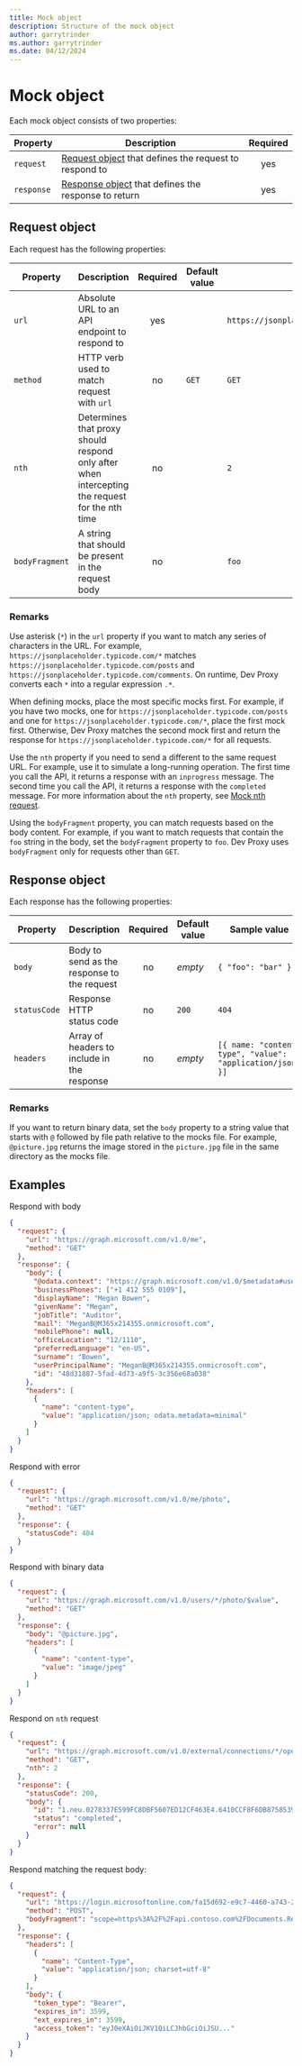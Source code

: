 ```yaml
---
title: Mock object
description: Structure of the mock object
author: garrytrinder
ms.author: garrytrinder
ms.date: 04/12/2024
---
```


# Mock object

Each mock object consists of two properties:

| Property  | Description | Required |
| --------- | ----------- | :------: |
| `request` | [Request object](#request-object) that defines the request to respond to | yes |
| `response` | [Response object](#response-object) that defines the response to return | yes |

## Request object

Each request has the following properties:

| Property | Description | Required | Default value | Sample value |
| -------- | ----------- | :------: | ------------- | ------------ |
| `url` | Absolute URL to an API endpoint to respond to | yes | | `https://jsonplaceholder.typicode.com/posts` |
| `method` | HTTP verb used to match request with `url` | no | `GET` | `GET` |
| `nth` | Determines that proxy should respond only after when intercepting the request for the nth time | no | | `2` |
| `bodyFragment` | A string that should be present in the request body | no | | `foo` |

### Remarks

Use asterisk (`*`) in the `url` property if you want to match any series of characters in the URL. For example, `https://jsonplaceholder.typicode.com/*` matches `https://jsonplaceholder.typicode.com/posts` and `https://jsonplaceholder.typicode.com/comments`. On runtime, Dev Proxy converts each `*` into a regular expression `.*`.

When defining mocks, place the most specific mocks first. For example, if you have two mocks, one for `https://jsonplaceholder.typicode.com/posts` and one for `https://jsonplaceholder.typicode.com/*`, place the first mock first. Otherwise, Dev Proxy matches the second mock first and return the response for `https://jsonplaceholder.typicode.com/*` for all requests.

Use the `nth` property if you need to send a different to the same request URL. For example, use it to simulate a long-running operation. The first time you call the API, it returns a response with an `inprogress` message. The second time you call the API, it returns a response with the `completed` message. For more information about the `nth` property, see [Mock nth request](../how-to/mock-nth-request.md).

Using the `bodyFragment` property, you can match requests based on the body content. For example, if you want to match requests that contain the `foo` string in the body, set the `bodyFragment` property to `foo`. Dev Proxy uses `bodyFragment` only for requests other than `GET`.

## Response object

Each response has the following properties:

| Property | Description | Required | Default value | Sample value |
| -------- | ------------| :------: | ------------- | ------------ |
| `body` | Body to send as the response to the request | no | _empty_ | `{ "foo": "bar" }` |
| `statusCode` | Response HTTP status code | no | `200` | `404` |
| `headers` | Array of headers to include in the response | no | _empty_ | `[{ name: "content-type", "value": "application/json" }]` |

### Remarks

If you want to return binary data, set the `body` property to a string value that starts with `@` followed by file path relative to the mocks file. For example, `@picture.jpg` returns the image stored in the `picture.jpg` file in the same directory as the mocks file.

## Examples

Respond with body

```json
{
  "request": {
    "url": "https://graph.microsoft.com/v1.0/me",
    "method": "GET"
  },
  "response": {
    "body": {
      "@odata.context": "https://graph.microsoft.com/v1.0/$metadata#users/$entity",
      "businessPhones": ["+1 412 555 0109"],
      "displayName": "Megan Bowen",
      "givenName": "Megan",
      "jobTitle": "Auditor",
      "mail": "MeganB@M365x214355.onmicrosoft.com",
      "mobilePhone": null,
      "officeLocation": "12/1110",
      "preferredLanguage": "en-US",
      "surname": "Bowen",
      "userPrincipalName": "MeganB@M365x214355.onmicrosoft.com",
      "id": "48d31887-5fad-4d73-a9f5-3c356e68a038"
    },
    "headers": [
      {
        "name": "content-type",
        "value": "application/json; odata.metadata=minimal"
      }
    ]
  }
}
```

Respond with error

```json
{
  "request": {
    "url": "https://graph.microsoft.com/v1.0/me/photo",
    "method": "GET"
  },
  "response": {
    "statusCode": 404
  }
}
```

Respond with binary data

```json
{
  "request": {
    "url": "https://graph.microsoft.com/v1.0/users/*/photo/$value",
    "method": "GET"
  },
  "response": {
    "body": "@picture.jpg",
    "headers": [
      {
        "name": "content-type",
        "value": "image/jpeg"
      }
    ]
  }
}
```

Respond on `nth` request

```json
{
  "request": {
    "url": "https://graph.microsoft.com/v1.0/external/connections/*/operations/*",
    "method": "GET",
    "nth": 2
  },
  "response": {
    "statusCode": 200,
    "body": {
      "id": "1.neu.0278337E599FC8DBF5607ED12CF463E4.6410CCF8F6DB8758539FB58EB56BF8DC",
      "status": "completed",
      "error": null
    }
  }
}
```

Respond matching the request body:

```json
{
  "request": {
    "url": "https://login.microsoftonline.com/fa15d692-e9c7-4460-a743-29f29522229/oauth2/v2.0/token",
    "method": "POST",
    "bodyFragment": "scope=https%3A%2F%2Fapi.contoso.com%2FDocuments.Read"
  },
  "response": {
    "headers": [
      {
        "name": "Content-Type",
        "value": "application/json; charset=utf-8"
      }
    ],
    "body": {
      "token_type": "Bearer",
      "expires_in": 3599,
      "ext_expires_in": 3599,
      "access_token": "eyJ0eXAiOiJKV1QiLCJhbGciOiJSU..."
    }
  }
}
```

